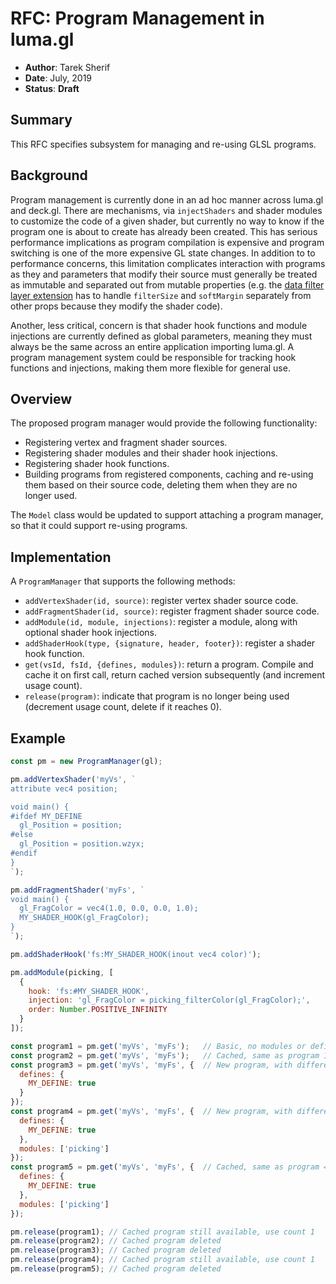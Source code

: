 # RFC: Program Management in luma.gl

* **Author**: Tarek Sherif
* **Date**: July, 2019
* **Status**: **Draft**


## Summary

This RFC specifies subsystem for managing and re-using GLSL programs.


## Background

Program management is currently done in an ad hoc manner across luma.gl and deck.gl. There are mechanisms, via `injectShaders` and shader modules to customize the code of a given shader, but currently no way to know if the program one is about to create has already been created. This has serious performance implications as program compilation is expensive and program switching is one of the more expensive GL state changes. In addition to to performance concerns, this limitation complicates interaction with programs as they and parameters that modify their source must generally be treated as immutable and separated out from mutable properties (e.g. the [data filter layer extension](https://github.com/uber/deck.gl/blob/6113d2c8984c406e9df59c16f19630a18f36c42d/modules/extensions/src/data-filter/data-filter.js#L42) has to handle `filterSize`  and `softMargin` separately from other props because they modify the shader code).

Another, less critical, concern is that shader hook functions and module injections are currently defined as global parameters, meaning they must always be the same across an entire application importing luma.gl. A program management system could be responsible for tracking hook functions and injections, making them more flexible for general use.


## Overview

The proposed program manager would provide the following functionality:
- Registering vertex and fragment shader sources.
- Registering shader modules and their shader hook injections.
- Registering shader hook functions.
- Building programs from registered components, caching and re-using them based on their source code, deleting them when they are no longer used.

The `Model` class would be updated to support attaching a program manager, so that it could support re-using programs.


## Implementation

A `ProgramManager` that supports the following methods:
- `addVertexShader(id, source)`: register vertex shader source code.
- `addFragmentShader(id, source)`: register fragment shader source code.
- `addModule(id, module, injections)`: register a module, along with optional shader hook injections.
- `addShaderHook(type, {signature, header, footer})`: register a shader hook function.
- `get(vsId, fsId, {defines, modules})`: return a program. Compile and cache it on first call, return cached version subsequently (and increment usage count).
- `release(program)`: indicate that program is no longer being used (decrement usage count, delete if it reaches 0).


## Example

```js
const pm = new ProgramManager(gl);

pm.addVertexShader('myVs', `
attribute vec4 position;

void main() {
#ifdef MY_DEFINE
  gl_Position = position;
#else
  gl_Position = position.wzyx;
#endif
}
`);

pm.addFragmentShader('myFs', `
void main() {
  gl_FragColor = vec4(1.0, 0.0, 0.0, 1.0);
  MY_SHADER_HOOK(gl_FragColor);
}
`);

pm.addShaderHook('fs:MY_SHADER_HOOK(inout vec4 color)');

pm.addModule(picking, [
  {
    hook: 'fs:#MY_SHADER_HOOK',
    injection: 'gl_FragColor = picking_filterColor(gl_FragColor);',
    order: Number.POSITIVE_INFINITY
  }
]);

const program1 = pm.get('myVs', 'myFs');   // Basic, no modules or defines
const program2 = pm.get('myVs', 'myFs');   // Cached, same as program 1, use count 2
const program3 = pm.get('myVs', 'myFs', {  // New program, with different source based on define
  defines: {
    MY_DEFINE: true
  }
});
const program4 = pm.get('myVs', 'myFs', {  // New program, with different source based on module and its injection
  defines: {
    MY_DEFINE: true
  },
  modules: ['picking']
});
const program5 = pm.get('myVs', 'myFs', {  // Cached, same as program 4, use count 2
  defines: {
    MY_DEFINE: true
  },
  modules: ['picking']
});

pm.release(program1); // Cached program still available, use count 1
pm.release(program2); // Cached program deleted
pm.release(program3); // Cached program deleted
pm.release(program4); // Cached program still available, use count 1
pm.release(program5); // Cached program deleted

```
